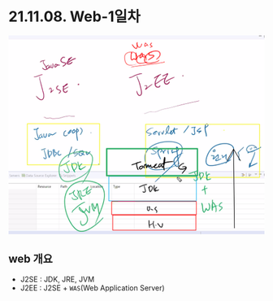 # 21.11.08. Web-1일차

![](./image/1108-01.png)

## web 개요

* J2SE : JDK, JRE, JVM
* J2EE : J2SE + `WAS`(Web Application Server)

